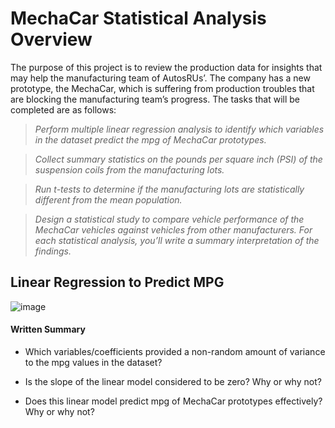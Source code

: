 # MechaCar Statistical Analysis Overview

The purpose of this project is to review the production data for insights that may help the manufacturing team of AutosRUs’. The company has a new prototype, the MechaCar, which is suffering from production troubles that are blocking the manufacturing team’s progress. The tasks that will be completed are as follows:

> _Perform multiple linear regression analysis to identify which variables in the dataset predict the mpg of MechaCar prototypes._

> _Collect summary statistics on the pounds per square inch (PSI) of the suspension coils from the manufacturing lots._

> _Run t-tests to determine if the manufacturing lots are statistically different from the mean population._

> _Design a statistical study to compare vehicle performance of the MechaCar vehicles against vehicles from other manufacturers. For each statistical analysis, you’ll write a summary interpretation of the findings._


## Linear Regression to Predict MPG

![image](https://user-images.githubusercontent.com/102786356/180636754-43f6d81e-7918-4953-bdad-21fd8833e89e.png)

#### Written Summary

* Which variables/coefficients provided a non-random amount of variance to the mpg values in the dataset?

* Is the slope of the linear model considered to be zero? Why or why not?
 
* Does this linear model predict mpg of MechaCar prototypes effectively? Why or why not?


